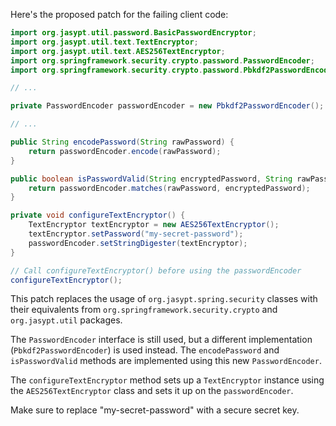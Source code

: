 Here's the proposed patch for the failing client code:
```java
import org.jasypt.util.password.BasicPasswordEncryptor;
import org.jasypt.util.text.TextEncryptor;
import org.jasypt.util.text.AES256TextEncryptor;
import org.springframework.security.crypto.password.PasswordEncoder;
import org.springframework.security.crypto.password.Pbkdf2PasswordEncoder;

// ...

private PasswordEncoder passwordEncoder = new Pbkdf2PasswordEncoder();

// ...

public String encodePassword(String rawPassword) {
    return passwordEncoder.encode(rawPassword);
}

public boolean isPasswordValid(String encryptedPassword, String rawPassword) {
    return passwordEncoder.matches(rawPassword, encryptedPassword);
}

private void configureTextEncryptor() {
    TextEncryptor textEncryptor = new AES256TextEncryptor();
    textEncryptor.setPassword("my-secret-password");
    passwordEncoder.setStringDigester(textEncryptor);
}

// Call configureTextEncryptor() before using the passwordEncoder
configureTextEncryptor();
```
This patch replaces the usage of `org.jasypt.spring.security` classes with their equivalents from `org.springframework.security.crypto` and `org.jasypt.util` packages.

The `PasswordEncoder` interface is still used, but a different implementation (`Pbkdf2PasswordEncoder`) is used instead. The `encodePassword` and `isPasswordValid` methods are implemented using this new `PasswordEncoder`.

The `configureTextEncryptor` method sets up a `TextEncryptor` instance using the `AES256TextEncryptor` class and sets it up on the `passwordEncoder`.

Make sure to replace "my-secret-password" with a secure secret key.